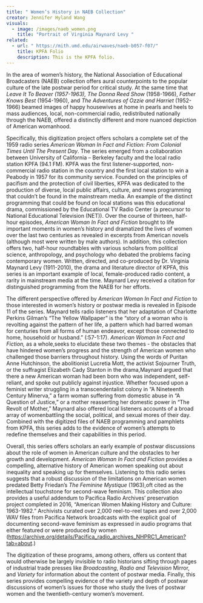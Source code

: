 ```yaml
---
title: " Women’s History in NAEB Collection"
creator: Jennifer Hyland Wang
visuals:
  - image: /images/naeb_women.png
    title: "Portrait of Virginia Maynard Levy "
related:
  - url: " https://mith.umd.edu/airwaves/naeb-b057-f07/"
    title: KPFA Folio
    description: This is the KPFA folio.
---
```

In the area of women’s history, the National Association of Educational Broadcasters (NAEB) collection offers aural counterpoints to the popular culture of the late postwar period for critical study. At the same time that *Leave It To Beaver (1957-1963), The Donna Reed Show* (1958-1966), *Father Knows Best* (1954-1960), and *The Adventures of* *Ozzie and Harriet* (1952-1966) beamed images of happy housewives at home in pearls and heels to mass audiences, local, non-commercial radio, redistributed nationally through the NAEB, offered a distinctly different and more nuanced depiction of American womanhood.

Specifically, this digitization project offers scholars a complete set of the 1959 radio series *American Woman In Fact and Fiction: From Colonial Times Until The Present Day*. The series emerged from a collaboration between University of California – Berkeley faculty and the local radio station KPFA (94.1 FM). KPFA was the first listener-supported, non-commercial radio station in the country and the first local station to win a Peabody in 1957 for its community service. Founded on the principles of pacifism and the protection of civil liberties, KPFA was dedicated to the production of diverse, local public affairs, culture, and news programming that couldn’t be found in the mainstream media. An example of the distinct programming that could be found on local stations was this educational drama, commissioned by the Educational TV Radio Center (a precursor to National Educational Television (NET)). Over the course of thirteen, half-hour episodes, *American Woman In Fact and Fiction* brought to life important moments in women’s history and dramatized the lives of women over the last two centuries as revealed in excerpts from American novels (although most were written by male authors). In addition, this collection offers two, half-hour roundtables with various scholars from political science, anthropology, and psychology who debated the problems facing contemporary women. Written, directed, and co-produced by Dr. Virginia Maynard Levy (1911-2010), the drama and literature director of KPFA, this series is an important example of local, female-produced radio content, a rarity in mainstream media at the time. Maynard Levy received a citation for distinguished programming from the NAEB for her efforts.

The different perspective offered by *American Woman In Fact and Fiction* to those interested in women’s history or postwar media is revealed in Episode 11 of the series. Maynard tells radio listeners that her adaptation of Charlotte Perkins Gilman’s “The Yellow Wallpaper” is the “story of a woman who is revolting against the pattern of her life, a pattern which had barred woman for centuries from all forms of human endeavor, except those connected to home, household or husband.” (:57-1:17). *American Woman In Fact and Fiction,* as a whole,seeks to elucidate these two themes - the obstacles that have hindered women’s progress and the strength of American women who challenged those barriers throughout history. Using the words of Puritan Anne Hutchinson, the abolitionist Lucretia Mott, the activist Sojourner Truth, or the suffragist Elizabeth Cady Stanton in the drama,Maynard argued that there a new American woman had been born who was independent, self-reliant, and spoke out publicly against injustice. Whether focused upon a feminist writer struggling in a transcendentalist colony in “A Nineteenth Century Minerva,” a farm woman suffering from domestic abuse in “A Question of Justice,” or a mother reasserting her domestic power in “The Revolt of Mother,” Maynard also offered local listeners accounts of a broad array of womenbattling the social, political, and sexual mores of their day. Combined with the digitized files of NAEB programming and pamphlets from KPFA, this series adds to the evidence of women’s attempts to redefine themselves and their capabilities in this period.

Overall, this series offers scholars an early example of postwar discussions about the role of women in American culture and the obstacles to her growth and development. *American Woman In Fact and Fiction* provides a compelling, alternative history of American women speaking out about inequality and speaking up for themselves. Listening to this radio series suggests that a robust discussion of the limitations on American women predated Betty Friedan’s *The Feminine Mystique* (1963),oft cited as the intellectual touchstone for second-wave feminism. This collection also provides a useful addendum to Pacifica Radio Archives’ preservation project completed in 2016, “American Women Making History and Culture: 1963-1982.” Archivists curated over 2,000 reel-to-reel tapes and over 2,000 WAV files from Pacifica Network broadcasts with the explicit goal of documenting second-wave feminism as expressed in audio programs that either featured or were produced by women (<https://archive.org/details/Pacifica_radio_archives_NHPRC1_American?tab=about>.)

The digitization of these programs, among others, offers us content that would otherwise be largely invisible to radio historians sifting through pages of industrial trade presses like *Broadcasting*, *Radio and Television* Mirror, and *Variety* for information about the content of postwar media. Finally, this series provides compelling evidence of the variety and depth of postwar discussions of women’s issues for those who study the lives of postwar women and the twentieth-century women’s movement.